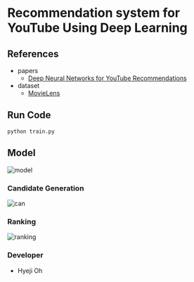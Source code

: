 # Recommendation system for YouTube Using Deep Learning

## References
- papers
	- [Deep Neural Networks for YouTube Recommendations](https://static.googleusercontent.com/media/research.google.com/ko//pubs/archive/45530.pdf)
- dataset
	- [MovieLens](https://grouplens.org/datasets/movielens/)

## Run Code
` python train.py `

## Model
![model](https://user-images.githubusercontent.com/21326503/92205829-6e02d680-eec1-11ea-99a9-f0267875265a.png)

### Candidate Generation
![can](https://user-images.githubusercontent.com/21326503/92205879-8541c400-eec1-11ea-9172-745d3e0c87e0.png)

### Ranking
![ranking](https://user-images.githubusercontent.com/21326503/92205882-87a41e00-eec1-11ea-9087-8fd39e9bb08d.png)


### Developer
- Hyeji Oh